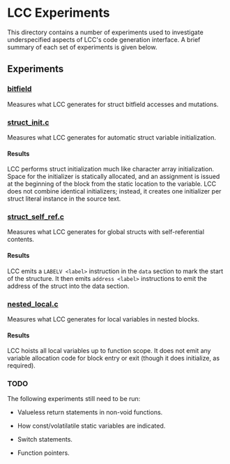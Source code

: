 # LCC Experiments

This directory contains a number of experiments used to investigate
underspecified aspects of LCC's code generation interface. A brief summary of
each set of experiments is given below.

## Experiments

### [bitfield](bitfield/)

Measures what LCC generates for struct bitfield accesses and mutations.

### [struct_init.c](struct_init.c)

Measures what LCC generates for automatic struct variable initialization.

#### Results

LCC performs struct initialization much like character array initialization.
Space for the initializer is statically allocated, and an assignment is issued
at the beginning of the block from the static location to the variable. LCC does
not combine identical initializers; instead, it creates one initializer per struct
literal instance in the source text.

### [struct_self_ref.c](struct_self_ref.c)

Measures what LCC generates for global structs with self-referential contents.

#### Results

LCC emits a `LABELV <label>` instruction in the `data` section to mark the
start of the structure. It then emits `address <label>` instructions to emit
the address of the struct into the data section.

### [nested_local.c](nested_local.c)

Measures what LCC generates for local variables in nested blocks.

#### Results

LCC hoists all local variables up to function scope. It does not emit any
variable allocation code for block entry or exit (though it does initialize,
as required).

### TODO

The following experiments still need to be run:

* Valueless return statements in non-void functions.

* How const/volatilatile static variables are indicated.

* Switch statements.

* Function pointers.

